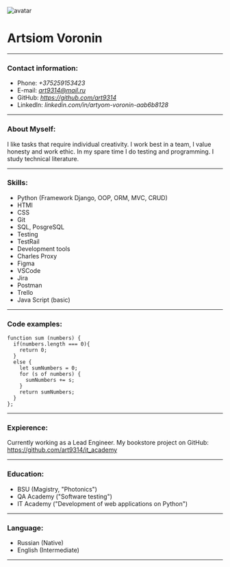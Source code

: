 ![avatar](https://photopict.ru/wp-content/uploads/2019/05/kartinki-na-avu-so-smyslom-10.jpg)

# **Artsiom Voronin**

---

### Contact information:

- Phone: *+375259153423*
- E-mail: *art9314@mail.ru*
- GitHub: *https://github.com/art9314*
- LinkedIn: *linkedin.com/in/artyom-voronin-aab6b8128*

---

### About Myself:

I like tasks that require individual creativity. I work best in a team, I value honesty and work ethic. 
In my spare time I do testing and programming. I study technical literature. 

---

### Skills:

- Python (Framework Django, OOP, ORM, MVC, CRUD)           
- HTMl
- CSS
- Git
- SQL, PosgreSQL
- Testing
- TestRail
- Development tools
- Charles Proxy
- Figma
- VSCode
- Jira
- Postman
- Trello
- Java Script \(basic\)

---

### Code examples:

```
function sum (numbers) {
  if(numbers.length === 0){
    return 0;
  }
  else {
    let sumNumbers = 0;
    for (s of numbers) {
      sumNumbers += s;
    }
    return sumNumbers;
  }    
};
```
---

### Expierence:

Currently working as a Lead Engineer. My bookstore project on GitHub: https://github.com/art9314/it_academy

---

### Education:

- BSU \(Magistry, "Photonics"\)
- QA Academy \("Software testing"\)
- IT Academy \("Development of web applications on Python"\)

---

### Language:

- Russian \(Native\)
- English \(Intermediate\)

---

